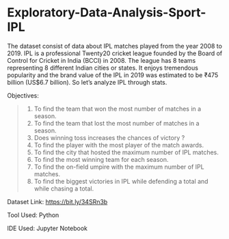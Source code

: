 # Exploratory-Data-Analysis-Sport-IPL

The dataset consist of data about IPL matches played from the year 2008 to 2019. IPL is a professional Twenty20 cricket league founded by the Board of Control for Cricket in India (BCCI) in 2008. The league has 8 teams representing 8 different Indian cities or states. It enjoys tremendous popularity and the brand value of the IPL in 2019 was estimated to be ₹475 billion (US$6.7 billion). So let’s analyze IPL through stats.

Objectives:

> 1. To find the team that won the most number of matches in a season.
> 2. To find the team that lost the most number of matches in a season.
> 3. Does winning toss increases the chances of victory ?
> 4. To find the player with the most player of the match awards.
> 5. To find the city that hosted the maximum number of IPL matches.
> 6. To find the most winning team for each season.
> 7. To find the on-field umpire with the maximum number of IPL matches.
> 8. To find the biggest victories in IPL while defending a total and while chasing a total.

Dataset Link: https://bit.ly/34SRn3b 

Tool Used: Python

IDE Used: Jupyter Notebook
